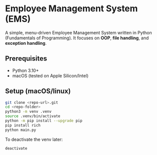 # Employee Management System (EMS)

A simple, menu-driven Employee Management System written in Python (Fundamentals of Programming).
It focuses on **OOP**, **file handling**, and **exception handling**.

## Prerequisites

- Python 3.10+
- macOS (tested on Apple Silicon/Intel)

## Setup (macOS/linux)

```bash
git clone <repo-url>.git
cd <repo-folder>
python3 -m venv .venv
source .venv/bin/activate
python -m pip install --upgrade pip
pip install rich
python main.py
```

To deactivate the venv later:

```bash
deactivate
```
